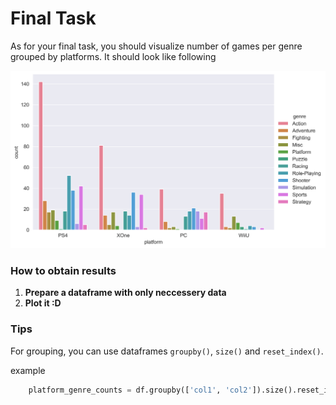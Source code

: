 # Final Task
As for your final task, you should visualize number of games
per genre grouped by platforms. It should look like following


![Error](../../common/example.png)


### How to obtain results
1. **Prepare a dataframe with only neccessery data**
2. **Plot it :D**

### Tips

For grouping, you can use dataframes `groupby()`, `size()` and `reset_index()`.

example
```python
    platform_genre_counts = df.groupby(['col1', 'col2']).size().reset_index(name='count')
```